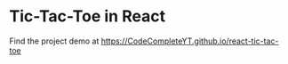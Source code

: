 # Tic-Tac-Toe in React

Find the project demo at https://CodeCompleteYT.github.io/react-tic-tac-toe
